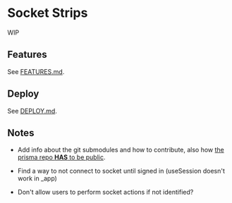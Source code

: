 # Socket Strips

WIP

## Features

See [FEATURES.md](FEATURES.md).

## Deploy

See [DEPLOY.md](DEPLOY.md).

## Notes

* Add info about the git submodules and how to contribute, also how [the prisma repo **HAS** to be public](https://github.com/vercel/vercel/discussions/4566#discussioncomment-125253).

* Find a way to not connect to socket until signed in (useSession doesn't work in _app)

* Don't allow users to perform socket actions if not identified?
